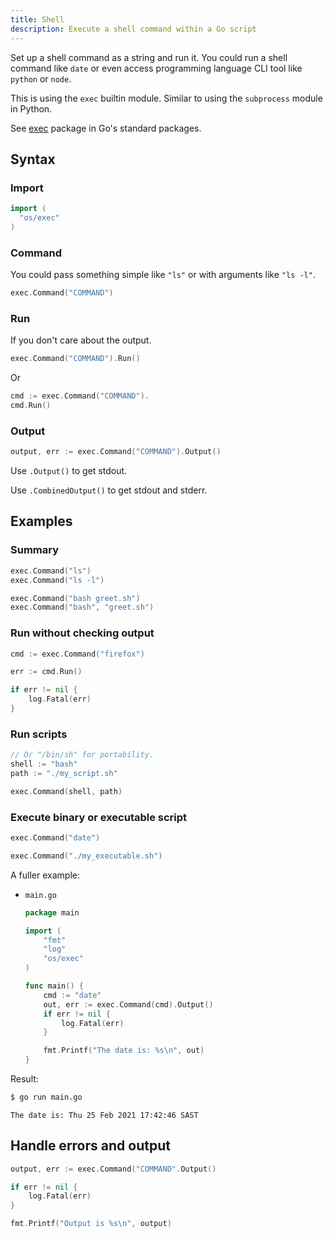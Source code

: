 ```yaml
---
title: Shell
description: Execute a shell command within a Go script
---
```


Set up a shell command as a string and run it. You could run a shell command like `date` or even access programming language CLI tool like `python` or `node`.

This is using the `exec` builtin module. Similar to using the `subprocess` module in Python.

See [exec](https://golang.org/pkg/os/exec/) package in Go's standard packages.


## Syntax

### Import

```go
import (
  "os/exec"
)
```

### Command

You could pass something simple like `"ls"` or with arguments like `"ls -l"`.

```go
exec.Command("COMMAND")
```

### Run

If you don't care about the output.

```go
exec.Command("COMMAND").Run()
```

Or

```go
cmd := exec.Command("COMMAND").
cmd.Run()
```


### Output

```go
output, err := exec.Command("COMMAND").Output()
```

Use `.Output()` to get stdout.

Use `.CombinedOutput()` to get stdout and stderr.


## Examples

### Summary

```go
exec.Command("ls")
exec.Command("ls -l")

exec.Command("bash greet.sh")
exec.Command("bash", "greet.sh")
```

### Run without checking output

```go
cmd := exec.Command("firefox")

err := cmd.Run()

if err != nil {
    log.Fatal(err)
}
```

### Run scripts

```go
// Or "/bin/sh" for portability.
shell := "bash" 
path := "./my_script.sh"

exec.Command(shell, path)
```

### Execute binary or executable script

```go
exec.Command("date")
```

```go
exec.Command("./my_executable.sh")
```

A fuller example:

- `main.go`
    ```go
    package main

    import (
        "fmt"
        "log"
        "os/exec"
    )

    func main() {
        cmd := "date"
        out, err := exec.Command(cmd).Output()
        if err != nil {
            log.Fatal(err)
        }

        fmt.Printf("The date is: %s\n", out)
    }
    ```

Result:

```sh
$ go run main.go
```
```
The date is: Thu 25 Feb 2021 17:42:46 SAST
```


## Handle errors and output

```go
output, err := exec.Command("COMMAND".Output()

if err != nil {
    log.Fatal(err)
}

fmt.Printf("Output is %s\n", output)
```
